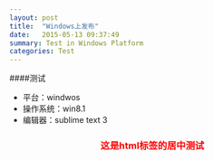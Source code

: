 ```yaml
---
layout: post
title:  "Windows上发布"
date:   2015-05-13 09:37:49
summary: Test in Windows Platform
categories: Test
---
```

####测试
- 平台：windwos
- 操作系统：win8.1
- 编辑器：sublime text 3


<h3 style="text-align:center;color:red;">这是html标签的居中测试</h3>

